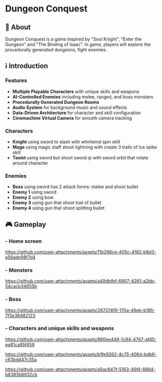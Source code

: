 # Dungeon Conquest

## 🚀 About
Dungeon Conquest is a game inspired by "Soul Knight", "Enter the Gungeon" and "The Binding of Isaac". In game, players will explore the procedurally generated dungeons, fight enemies.
## ℹ️ Introduction
### Features
- **Multiple Playable Characters** with unique skills and weapons
- **AI-Controlled Enemies** including melee, ranged, and boss monsters
- **Procedurally Generated Dungeon Rooms**
- **Audio System** for background music and sound effects
- **Data-Driven Architecture** for character and skill configuration
- **Cinemachine Virtual Camera** for smooth camera tracking
### Characters
- **Knight** using sword to slash with whirlwind spin skill
- **Mage** using magic staff shoot lightning with create 3 trails of ice spike skill
- **Taoist** using sword but shoot sword qi with sword orbit that rotate around character
### Enemies
- **Boss** using sword has 2 attack forms: melee and shoot bullet
- **Enemy 1** using sword
- **Enemy 2** using bow
- **Enemy 3** using gun that shoot trail of bullet
- **Enemy 4** using gun that shoot splitting bullet
## 🎮 Gameplay
### - Home screen

https://github.com/user-attachments/assets/11b268ce-405c-4182-b8d3-e56ade98f7d4

### - Monsters

https://github.com/user-attachments/assets/a49dbfbf-6907-4281-a2bb-54cacb34655b

### - Boss

https://github.com/user-attachments/assets/267374f9-170a-49eb-b185-7f3e38482123

### - Characters and unique skills and weapons


https://github.com/user-attachments/assets/860ee449-1c94-4767-af45-ea81ca95f459



https://github.com/user-attachments/assets/b1fe9262-4c75-406d-bdb6-c63bd447c35a



https://github.com/user-attachments/assets/a5ac647f-5163-46f4-8864-b6383b6932cb

